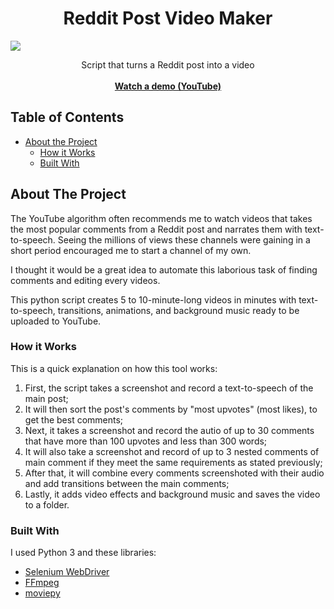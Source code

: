 <!-- PROJECT LOGO -->
<p align="center">
  <h1 align="center">Reddit Post Video Maker</h1>
<a href="https://www.linkedin.com/in/simon-mercier-372b6219b/">
  <img src="https://img.shields.io/badge/-LinkedIn-black.svg?style=flat-square&logo=linkedin&colorB=555">
  </a>
  <p align="center">
    Script that turns a Reddit post into a video
  <br/>
  <br/>
    <a href="https://www.youtube.com/watch?v=CihwNWMNfKQ&ab_channel=JustQuestions"><strong>Watch a demo (YouTube)</strong></a>
  </p>
</p>



<!-- TABLE OF CONTENTS -->
## Table of Contents

* [About the Project](#about-the-project)
  * [How it Works](#how-it-works) 
  * [Built With](#built-with)

<!-- ABOUT THE PROJECT -->
## About The Project

The YouTube algorithm often recommends me to watch videos that takes the most popular comments from a Reddit post and narrates them with text-to-speech. Seeing the millions of views these channels were gaining in a short period encouraged me to start a channel of my own.

I thought it would be a great idea to automate this laborious task of finding comments and editing every videos. 

This python script creates 5 to 10-minute-long videos in minutes with text-to-speech, transitions, animations, and background music ready to be uploaded to YouTube.

### How it Works

This is a quick explanation on how this tool works:
1. First, the script takes a screenshot and record a text-to-speech of the main post;
2. It will then sort the post's comments by "most upvotes" (most likes), to get the best comments;
3. Next, it takes a screenshot and record the autio of up to 30 comments that have more than 100 upvotes and less than 300 words;
4. It will also take a screenshot and record of up to 3 nested comments of main comment if they meet the same requirements as stated previously;
5. After that, it will combine every comments screenshoted with their audio and add transitions between the main comments;
6. Lastly, it adds video effects and background music and saves the video to a folder.

### Built With
I used Python 3 and these libraries:
* [Selenium WebDriver](https://www.selenium.dev/documentation/en/webdriver/)
* [FFmpeg](https://ffmpeg.org/)
* [moviepy](https://pypi.org/project/moviepy/)
